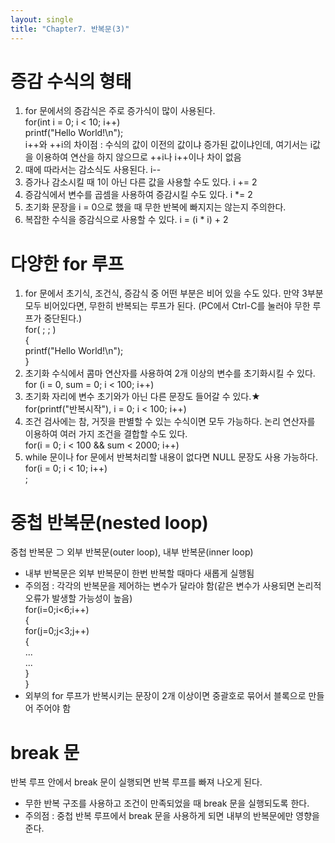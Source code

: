 ```yaml
---
layout: single
title: "Chapter7. 반복문(3)"
---
```


# 증감 수식의 형태

1. for 문에서의 증감식은 주로 증가식이 많이 사용된다.   
for(int i = 0; i < 10; i++)   
  printf("Hello World!\n");   
i++와 ++i의 차이점 : 수식의 값이 이전의 값이냐 증가된 값이냐인데, 여기서는 i값을 이용하여 연산을 하지 않으므로 ++i나 i++이나 차이 없음   
2. 때에 따라서는 감소식도 사용된다. i--   
3. 증가나 감소시킬 때 1이 아닌 다른 값을 사용할 수도 있다. i += 2   
4. 증감식에서 변수를 곱셈을 사용하여 증감시킬 수도 있다. i *= 2   
5. 초기화 문장을 i = 0으로 했을 때 무한 반복에 빠지지는 않는지 주의한다.   
6. 복잡한 수식을 증감식으로 사용할 수 있다. i = (i * i) + 2   

# 다양한 for 루프

1. for 문에서 초기식, 조건식, 증감식 중 어떤 부분은 비어 있을 수도 있다. 만약 3부분 모두 비어있다면, 무한히 반복되는 루프가 된다. (PC에서 Ctrl-C를 눌러야 무한 루프가 중단된다.)   
for( ; ; )   
{   
  printf("Hello World!\n");   
}   
2. 초기화 수식에서 콤마 연산자를 사용하여 2개 이상의 변수를 초기화시킬 수 있다.   
for (i = 0, sum = 0; i < 100; i++)   
3. 초기화 자리에 변수 초기와가 아닌 다른 문장도 들어갈 수 있다.★   
for(printf("반복시작"), i = 0; i < 100; i++)   
4. 조건 검사에는 참, 거짓을 판별할 수 있는 수식이면 모두 가능하다. 논리 연산자를 이용하여 여러 가지 조건을 결합할 수도 있다.   
for(i = 0; i < 100 && sum < 2000; i++)   
5. while 문이나 for 문에서 반복처리할 내용이 없다면 NULL 문장도 사용 가능하다.   
for(i = 0; i < 10; i++)   
        ;   

# 중첩 반복문(nested loop)

중첩 반복문 ⊃ 외부 반복문(outer loop), 내부 반복문(inner loop)   
+ 내부 반복문은 외부 반복문이 한번 반복할 때마다 새롭게 실행됨   
+ 주의점 : 각각의 반복문을 제어하는 변수가 달라야 함(같은 변수가 사용되면 논리적 오류가 발생할 가능성이 높음)   
for(i=0;i<6;i++)   
{   
  for(j=0;j<3;j++)   
  {   
  ...   
  ...   
  }   
}   
+ 외부의 for 루프가 반복시키는 문장이 2개 이상이면 중괄호로 묶어서 블록으로 만들어 주어야 함   

# break 문

반복 루프 안에서 break 문이 실행되면 반복 루프를 빠져 나오게 된다.   
+ 무한 반복 구조를 사용하고 조건이 만족되었을 때 break 문을 실행되도록 한다.   
+ 주의점 : 중첩 반복 루프에서 break 문을 사용하게 되면 내부의 반복문에만 영향을 준다.   

 
